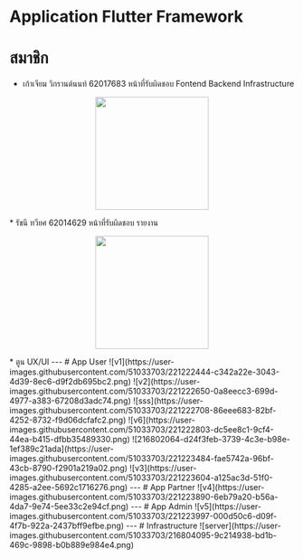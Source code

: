 # Application Flutter Framework
# สมาชิก
* เก้าเจียม วิกรานต์นนท์ 62017683 หน้าที่รับผิดชอบ Fontend Backend Infrastructure
<p align="center">
    <img width="200" src="https://user-images.githubusercontent.com/51033703/222348747-733cf566-6441-4f63-aca3-2bc0b8547186.jpg"">
</p>
* รัชนี ทวียศ 62014629 หน้าที่รับผิดชอบ รายงาน
<p align="center">
    <img width="200" src="https://user-images.githubusercontent.com/51033703/222351121-4ce9a11a-4aa9-4b7d-9462-18747536a972.jpg"">
</p>                                                                                                                                
* ตูน UX/UI                                                                                                                                 
---
# App User
![v1](https://user-images.githubusercontent.com/51033703/221222444-c342a22e-3043-4d39-8ec6-d9f2db695bc2.png)
![v2](https://user-images.githubusercontent.com/51033703/221222650-0a8eecc3-699d-4977-a383-67208d3adc74.png)
![sss](https://user-images.githubusercontent.com/51033703/221222708-86eee683-82bf-4252-8732-f9d06dcfafc2.png)
![v6](https://user-images.githubusercontent.com/51033703/221222803-dc5ee8c1-9cf4-44ea-b415-dfbb35489330.png)
![216802064-d24f3feb-3739-4c3e-b98e-1ef389c21ada](https://user-images.githubusercontent.com/51033703/221223484-fae5742a-96bf-43cb-8790-f2901a219a02.png)
![v3](https://user-images.githubusercontent.com/51033703/221223604-a125ac3d-51f0-4285-a2ee-5692c1716276.png)
---
# App Partner
![v4](https://user-images.githubusercontent.com/51033703/221223890-6eb79a20-b56a-4da7-9e74-5ee33c2e94cf.png)
---
# App Admin
![v5](https://user-images.githubusercontent.com/51033703/221223997-000d50c6-d09f-4f7b-922a-2437bff9efbe.png)
---
# Infrastructure
![server](https://user-images.githubusercontent.com/51033703/216804095-9c214938-bd1b-469c-9898-b0b889e984e4.png)
